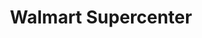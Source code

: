 ---
title: "Walmart Supercenter"
url: /orlando/walmart-supercenter-south-goldenrod-road/
shop: Supermarkt
---